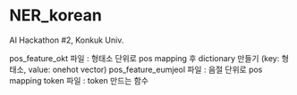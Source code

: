 # NER_korean
AI Hackathon #2, Konkuk Univ.

pos_feature_okt 파일 : 형태소 단위로 pos mapping 후 dictionary 만들기 (key: 형태소, value: onehot vector)
pos_feature_eumjeol 파일 : 음절 단위로 pos mapping
token 파일 : token 만드는 함수

